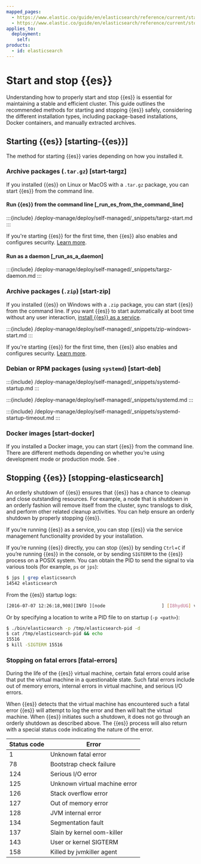 ```yaml
---
mapped_pages:
  - https://www.elastic.co/guide/en/elasticsearch/reference/current/starting-elasticsearch.html
  - https://www.elastic.co/guide/en/elasticsearch/reference/current/stopping-elasticsearch.html
applies_to:
  deployment:
    self:
products:
  - id: elasticsearch
---
```


# Start and stop {{es}}

Understanding how to properly start and stop {{es}} is essential for maintaining a stable and efficient cluster. This guide outlines the recommended methods for starting and stopping {{es}} safely, considering the different installation types, including package-based installations, Docker containers, and manually extracted archives.

## Starting {{es}} [starting-{{es}}]

The method for starting {{es}} varies depending on how you installed it.

### Archive packages (`.tar.gz`) [start-targz]

If you installed {{es}} on Linux or MacOS with a `.tar.gz` package, you can start {{es}} from the command line.

#### Run {{es}} from the command line [_run_es_from_the_command_line]

:::{include} /deploy-manage/deploy/self-managed/_snippets/targz-start.md
:::

If you're starting {{es}} for the first time, then {{es}} also enables and configures security. [Learn more](/deploy-manage/deploy/self-managed/install-elasticsearch-from-archive-on-linux-macos.md#security-at-startup).

#### Run as a daemon [_run_as_a_daemon]

:::{include} /deploy-manage/deploy/self-managed/_snippets/targz-daemon.md
:::

### Archive packages (`.zip`) [start-zip]

If you installed {{es}} on Windows with a `.zip` package, you can start {{es}} from the command line. If you want {{es}} to start automatically at boot time without any user interaction, [install {{es}} as a service](../../../deploy-manage/deploy/self-managed/install-elasticsearch-with-zip-on-windows.md#windows-service).

:::{include} /deploy-manage/deploy/self-managed/_snippets/zip-windows-start.md
:::

If you're starting {{es}} for the first time, then {{es}} also enables and configures security. [Learn more](/deploy-manage/deploy/self-managed/install-elasticsearch-with-zip-on-windows.md#security-at-startup).

### Debian or RPM packages (using `systemd`) [start-deb]

:::{include} /deploy-manage/deploy/self-managed/_snippets/systemd-startup.md
:::

:::{include} /deploy-manage/deploy/self-managed/_snippets/systemd.md
:::

:::{include} /deploy-manage/deploy/self-managed/_snippets/systemd-startup-timeout.md
:::

### Docker images [start-docker]

If you installed a Docker image, you can start {{es}} from the command line. There are different methods depending on whether you’re using development mode or production mode. See [](../../../deploy-manage/deploy/self-managed/install-elasticsearch-with-docker.md).

## Stopping {{es}} [stopping-elasticsearch]

An orderly shutdown of {{es}} ensures that {{es}} has a chance to cleanup and close outstanding resources. For example, a node that is shutdown in an orderly fashion will remove itself from the cluster, sync translogs to disk, and perform other related cleanup activities. You can help ensure an orderly shutdown by properly stopping {{es}}.

If you’re running {{es}} as a service, you can stop {{es}} via the service management functionality provided by your installation.

If you’re running {{es}} directly, you can stop {{es}} by sending `Ctrl`+`C` if you’re running {{es}} in the console, or by sending `SIGTERM` to the {{es}} process on a POSIX system. You can obtain the PID to send the signal to via various tools (for example, `ps` or `jps`):

```sh
$ jps | grep elasticsearch
14542 elasticsearch
```

From the {{es}} startup logs:

```sh
[2016-07-07 12:26:18,908][INFO ][node                     ] [I8hydUG] version[5.0.0-alpha4], pid[15399], build[3f5b994/2016-06-27T16:23:46.861Z], OS[Mac OS X/10.11.5/x86_64], JVM[Oracle Corporation/Java HotSpot(TM) 64-Bit Server VM/1.8.0_92/25.92-b14]
```

Or by specifying a location to write a PID file to on startup (`-p <path>`):

```sh
$ ./bin/elasticsearch -p /tmp/elasticsearch-pid -d
$ cat /tmp/elasticsearch-pid && echo
15516
$ kill -SIGTERM 15516
```

### Stopping on fatal errors [fatal-errors]

During the life of the {{es}} virtual machine, certain fatal errors could arise that put the virtual machine in a questionable state. Such fatal errors include out of memory errors, internal errors in virtual machine, and serious I/O errors.

When {{es}} detects that the virtual machine has encountered such a fatal error {{es}} will attempt to log the error and then will halt the virtual machine. When {{es}} initiates such a shutdown, it does not go through an orderly shutdown as described above. The {{es}} process will also return with a special status code indicating the nature of the error.

| Status code | Error |
| --- | --- |
| 1   | Unknown fatal error |
| 78  | Bootstrap check failure |
| 124 | Serious I/O error |
| 125 | Unknown virtual machine error |
| 126 | Stack overflow error |
| 127 | Out of memory error |
| 128 | JVM internal error |
| 134 | Segmentation fault |
| 137 | Slain by kernel oom-killer |
| 143 | User or kernel SIGTERM |
| 158 | Killed by jvmkiller agent |

